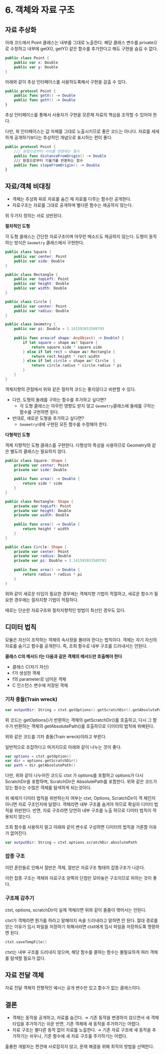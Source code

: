 # 6. 객체와 자료 구조

## 자료 추상화

아래 코드에서 Point 클래스는 내부를 그대로 노출한다.
해당 클래스 변수를 private으로 수정하고 내부에 getX(), getY() 같은 함수를 추가한다고 해도 구현을 숨길 수 없다.

```swift
public class Point {
    public var x: Double
    public var y: Double
}
```

아래와 같이 추상 인터페이스를 사용하도록해서 구현을 감출 수 있다.

```swift
public protocol Point {
    public func getX() -> Double
    public func getY() -> Double
}
```

추상 인터페이스를 통해서 사용자가 구현을 모른채 자료의 핵심을 조작할 수 있어야 한다.

다만, 위 인터페이스는 값 자체를 그대로 노출시키므로 좋은 코드는 아니다.
자료를 세세하게 공개하기보다는 추상적인 개념으로 표시하는 편이 좋다.

```swift
public protocol Point {
    /// 원점으로부터 거리를 반환하는 함수
    public func distanceFromOrigin() -> Double
    /// 원점으로부터 기울기를 반환하는 함수
    public func slopeFromOrigin() -> Double
}
```

## 자료/객체 비대칭

- 객체는 추상화 뒤로 자료를 숨긴 채 자료를 다루는 함수만 공개한다.
- 자료구조는 자료를 그대로 공개하며 별다른 함수는 제공하지 않는다.

위 두가지 정의는 서로 상반된다.

**절차적인 도형**

각 도형 클래스는 간단한 자료구조이며 아무런 메소드도 제공하지 않는다.
도형이 동작하는 방식은 `Geometry` 클래스에서 구현한다.

```swift
public class Square {
    public var center: Point
    public var side: Double
}

public class Rectangle {
    public var topLeft: Point
    public var height: Double
    public var width: Double
}

public class Circle {
    public var center: Point
    public var radius: Double
}

public class Geometry {
    public var pi: Double = 3.141592653589793
    
    public func area(of shape: AnyObject) -> Double? {
        if let square = shape as? Square {
            return square.side * square.side
        } else if let rect = shape as? Rectangle {
            return rect.height * rect.width
        } else if let circle = shape as? Circle  {
            return circle.radius * circle.radius * pi
        }
    }
}
```

객체지향의 관점에서 위와 같은 절차적 코드는 좋지않다고 비판할 수 있다.

- 다만, 도형의 둘레를 구하는 함수를 추가하고 싶다면?
    - 각 도형 클래스는 아무런 영향도 받지 않고 `Geometry`클래스에 둘레를 구하는 함수를 구현하면 된다.
- 반대로, 새로운 도형을 추가하고 싶다면?
    - `Geometry`내에 구현된 모든 함수를 수정해야 한다.

**다형적인 도형**

객체 지향적인 도형 클래스를 구현한다.
다형성의 특성을 사용하므로 Geometry와 같은 별도의 클래스는 필요하지 않다.

```swift
public class Square: Shape {
    private var center: Point
    private var side: Double
    
    public func area() -> Double {
        return side * side
    }
}

public class Rectangle: Shape {
    private var topLeft: Point
    private var height: Double
    private var width: Double
    
    public func area() -> Double {
        return height * width
    }
}

public class Circle: Shape {
    private var center: Point
    private var radius: Double
    private var pi: Double = 3.141592653589793
    
    public func area() -> Double {
        return radius * radius * pi
    }
}
```

위와 같이 새로운 타입이 필요한 경우에는 객체지향 기법이 적절하고,
새로운 함수가 필요한 경우에는 절차지향 기법이 적절하다.

때로는 단순한 자료구조와 절차지향적인 방법이 최선인 경우도 있다.

## 디미터 법칙

모듈은 자신이 조작하는 객체의 속사정을 몰라야 한다는 법칙이다.
객체는 자기 자신의 자료를 숨기고 함수를 공개한다. 즉, 조회 함수로 내부 구조를 드러내서는 안된다.

**클래스 C의 메서드 f는 다음과 같은 객체의 메서드만 호출해야 한다**

- 클래스 C(자기 자신)
- f가 생성한 객체
- f의 parameter로 넘어온 객체
- C 인스턴스 변수에 저장된 객체

### 기차 충돌(Train wreck)

```swift
var outputDir: String = ctxt.getOptions().getScratchDir().getAbsolutePath()
```

위 코드는 getOptions()가 반환하는 객체의 getScratchDir()를 호출하고, 다시 그 함수가 반환하는 객체의 getAbsolutePath()를 호출하므로 디미터의 법칙에 위배된다.

위와 같은 코드를 기차 충돌(Train wreck)이라고 부른다.

일반적으로 조잡하다고 여겨지므로 아래와 같이 나누는 것이 좋다.

```swift
var options = ctxt.getOption()
var dir = options.getScratchDir()
var path = dir.getAbsolutePath()
```

다만, 위와 같이 나누어진 코드도 ctxt 가 options를 포함하고 options가 다시 ScratchDir을 포함하며, ScratchDir은 AbsolutePath를 포함한다.
위와 같은 코드가 있는 함수는 수많은 객체를 탐색하게 되는것이다.

위 예제가 디미터 법칙을 위반하는지 여부는 ctxt, Options, ScratchDir이 객 체인지 아니면 자료 구조인지에 달렸다.
객체라면 내부 구조를 숨겨야 하므로 확실히 디미터 법칙을 위반한다.
반면, 자료 구조라면 당연히 내부 구조를 노출 하므로 디미터 법칙이 적용되지 않는다.

조회 함수를 사용하지 말고 아래와 같이 변수로 구성하면 디미터의 법칙을 거론할 이유가 없어진다.

```swift
var outputDir: String = ctxt.options.scratchDir.absolutePath
```

### 잡종 구조

이런 혼란들로 인해서 절반은 객체, 절반은 자료구조 형태의 잡종구조가 나온다.

이런 잡종 구조는 객체와 자료구조 양쪽의 단점만 모아놓은 구조이므로 피하는 것이 좋다.

### 구조체 감추기

ctxt, options, scratchDir이 실제 객체라면 위와 같이 줄줄이 엮어서는 안된다.

ctxt가 객체라면 뭔가를 하라고 말해야지 속을 드러내라고 말하면 안 된다.
절대 경로를 얻는 이유가 임시 파일을 저장하기 위해서라면 ctxt에게 임시 파일을 저장하도록 명령하면 된다.

```swift
ctxt.saveTempFile()
```

ctxt는 내부 구조를 드러내지 않으며, 해당 함수를 콜하는 함수는 불필요하게 여러 객체를 탐색할 필요가 없다.

## 자료 전달 객체

자료 전달 객체의 전형적인 예시는 공개 변수만 있고 함수가 없는 클래스이다.

## 결론

- 객체는 동작을 공개하고, 자료를 숨긴다.
→ 기존 동작을 변경하지 않으면서 새 객체 타입을 추가하기는 쉬운 반면, 기존 객체에 새 동작을 추가하기는 어렵다.
- 자료 구조는 별다른 동작 없이 자료를 노출한다.
→ 기존 자료 구조에 새 동작을 추가하기는 쉬우나, 기존 함수에 새 자료 구조를 주가하기는 어렵다.

훌륭한 개발자는 편견에 사로잡히지 않고, 문제 해결을 위해 최적의 방법을 선택한다.